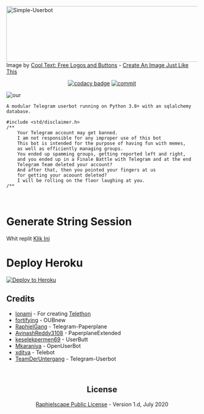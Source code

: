 <a href="https://cooltext.com"><img src="https://images.cooltext.com/5526473.png" width="802" height="147" alt="Simple-Userbot" /></a>
<br />Image by <a href="https://cooltext.com">Cool Text: Free Logos and Buttons</a> - <a href="https://cooltext.com/Edit-Logo?LogoID=3832499307">Create An Image Just Like This</a>


<p align="center">
    <a href="https://www.codacy.com/manual/rizgustiadi/Simple-Userbot?utm_source=github.com&utm_medium=referral&utm_content=rizgustiadi/Simple-Userbot&utm_campaign=Badge_Grade"><img src="https://img.shields.io/codacy/grade/c460544d68334a51b84c83ce8d3a1e98?style=for-the-badge&logo=codacy" alt="codacy badge" /></a>
    <a href="https://github.com/rizgustiadi/Simple-Userbot/commits/master"><img src="https://img.shields.io/github/last-commit/rizgustiadi/Simple-Userbot/master?style=for-the-badge&logo=github" alt="commit" /></a></br>
</p>

![our](https://telegra.ph/file/42d57cae901ae6b0322ba.jpg)

`
 A modular Telegram userbot running on Python 3.8+ with an sqlalchemy database.
`

```
#include <std/disclaimer.h>
/**
    Your Telegram account may get banned.
    I am not responsible for any improper use of this bot
    This bot is intended for the purpose of having fun with memes,
    as well as efficiently managing groups.
    You ended up spamming groups, getting reported left and right,
    and you ended up in a Finale Battle with Telegram and at the end
    Telegram Team deleted your account?
    And after that, then you pointed your fingers at us
    for getting your acoount deleted?
    I will be rolling on the floor laughing at you.
/**
```

<p align="center">&nbsp;</p>

# Generate String Session
Whit replit <a href="https://replit.com/@Zalloveya/AkenoXNew">Klik Ini</a>
# Deploy Heroku
<p><a href="https://heroku.com/deploy?template=https://github.com/bambank9/testbot/tree/master"> <img src="https://www.herokucdn.com/deploy/button.svg" alt="Deploy to Heroku" /></a></p>


## Credits
* [lonami](https://lonami.dev) - For creating [Telethon](https://github.com/LonamiWebs/Telethon)
* [fortifying](https://github.com/fortifying/OUBnew) - OUBnew
* [RaphielGang](https://github.com/RaphielGang) - Telegram-Paperplane
* [AvinashReddy3108](https://github.com/AvinashReddy3108) - PaperplaneExtended
* [keselekpermen69](https://github.com/keselekpermen69/UserButt) - UserButt
* [Mkaraniya](https://github.com/mkaraniya) - OpenUserBot
* [xditya](https://github.com/xditya/TeleBot) - Telebot
* [TeamDerUntergang](https://github.com/TeamDerUntergang/Telegram-UserBot) - Telegram-Userbot

<p align="center">&nbsp;</p>
<h2 align="center">License</h2>
<p align="center"><a href="https://github.com/rizgustiadi/Simple-Userbot/master/LICENSE">Raphielscape Public License</a> - Version 1.d, July 2020</p>

